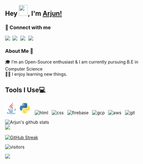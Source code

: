 ## Hey <img src="https://github.com/TheDudeThatCode/TheDudeThatCode/blob/master/Assets/Hi.gif" height="35" width="29">, I'm [Arjun!](https://izzarzn.github.io) 

<h3 align="left">🤝 Connect with me</h3> 
<a href="https://www.linkedin.com/in/izzarzn/">
  <img align="left" width="24px" src="https://www.vectorlogo.zone/logos/linkedin/linkedin-icon.svg"  target="_blank"/>
</a>
<a href="https://twitter.com/izzarzn">
  <img align="left" width="26px" src="https://www.vectorlogo.zone/logos/twitter/twitter-official.svg" />
</a>
<a href="mailto:arjunmeega28@gmail.com">
  <img align="left" width="26px" src="https://www.vectorlogo.zone/logos/gmail/gmail-icon.svg" />
</a>
<a href="https://devfolio.co/@izzarzn">
  <img align="left" width="26px" src="https://cdn1.iconfinder.com/data/icons/logos-and-brands-3/512/84_Dev_logo_logos-512.png" />
</a>

<br />

### About Me 🚀
🎓 I’m an Open-Source enthusiast & I am currently pursuing B.E in Computer Science </br>
👨‍💻 I enjoy learning new things. </br>

## Tools I Use💻

<p align="left"> <img src="https://raw.githubusercontent.com/devicons/devicon/master/icons/java/java-original.svg" alt="java" width="40" height="40"/> <img src="https://raw.githubusercontent.com/devicons/devicon/master/icons/python/python-original.svg" alt="python" width="41" height="41"/> &nbsp;  <img src="https://www.vectorlogo.zone/logos/w3_html5/w3_html5-icon.svg" alt="html" width="32" height="35"/> &nbsp; <img src="https://www.vectorlogo.zone/logos/w3_css/w3_css-icon.svg" alt="css" width="30" height="35"/> &nbsp; <img src="https://www.vectorlogo.zone/logos/firebase/firebase-icon.svg" alt="firebase" width="28" height="35"/> &nbsp; <img src="https://www.vectorlogo.zone/logos/google_cloud/google_cloud-icon.svg" alt="gcp" width="35" height="34"/> &nbsp; <img src="https://upload.wikimedia.org/wikipedia/commons/thumb/9/93/Amazon_Web_Services_Logo.svg/1280px-Amazon_Web_Services_Logo.svg.png" alt="aws" width="45" height="28"/> &nbsp; <img src="https://www.vectorlogo.zone/logos/git-scm/git-scm-icon.svg" alt="git" width="35" height="35"/> </p>


![Arjun's github stats](https://github-readme-stats.vercel.app/api?username=izzarzn&show_icons=true)
<a href="https://wakatime.com/@izzarzn" target="_blank"><br>
   <img src="https://github-readme-stats.vercel.app/api/top-langs/?username=izzarzn&layout=compact" />
</a>
<br>

[![GitHub Streak](https://github-readme-streak-stats.herokuapp.com/?user=izzarzn&theme=react)](https://git.io/streak-stats)


![visitors](https://visitor-badge.laobi.icu/badge?page_id=izzarzn.izzarzn)

<img src="https://user-images.githubusercontent.com/73097560/115834477-dbab4500-a447-11eb-908a-139a6edaec5c.gif">


